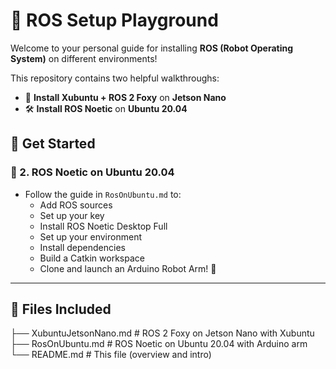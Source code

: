 # 🤖 ROS Setup Playground

Welcome to your personal guide for installing **ROS (Robot Operating System)** on different environments!

This repository contains two helpful walkthroughs:
- 🌱 **Install Xubuntu + ROS 2 Foxy** on **Jetson Nano**
- 🛠️ **Install ROS Noetic** on **Ubuntu 20.04**

## 🚀 Get Started

### 🐧 2. ROS Noetic on Ubuntu 20.04

- Follow the guide in `RosOnUbuntu.md` to:
  - Add ROS sources
  - Set up your key
  - Install ROS Noetic Desktop Full
  - Set up your environment
  - Install dependencies
  - Build a Catkin workspace
  - Clone and launch an Arduino Robot Arm! 🤖
---
## 📂 Files Included

├── XubuntuJetsonNano.md    # ROS 2 Foxy on Jetson Nano with Xubuntu
├── RosOnUbuntu.md          # ROS Noetic on Ubuntu 20.04 with Arduino arm
└── README.md               # This file (overview and intro)



